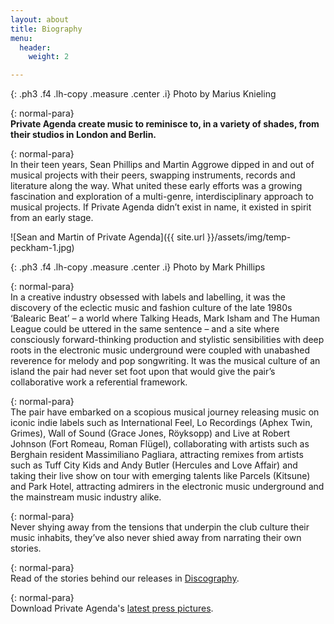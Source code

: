 ```yaml
---
layout: about
title: Biography
menu:
  header:
    weight: 2

---
```

{: .ph3 .f4 .lh-copy .measure .center .i}
Photo by Marius Knieling

{: normal-para}  
**Private Agenda create music to reminisce to, in a variety of shades, from their studios in London and Berlin.**

{: normal-para}  
In their teen years, Sean Phillips and Martin Aggrowe dipped in and out of musical projects with their peers, swapping instruments, records and literature along the way. What united these early efforts was a growing fascination and exploration of a multi-genre, interdisciplinary approach to musical projects. If Private Agenda didn’t exist in name, it existed in spirit from an early stage.

![Sean and Martin of Private Agenda]({{ site.url }}/assets/img/temp-peckham-1.jpg)

{: .ph3 .f4 .lh-copy .measure .center .i}
Photo by Mark Phillips

{: normal-para}  
In a creative industry obsessed with labels and labelling, it was the discovery of the eclectic music and fashion culture of the late 1980s ‘Balearic Beat’ – a world where Talking Heads, Mark Isham and The Human League could be uttered in the same sentence – and a site where consciously forward-thinking production and stylistic sensibilities with deep roots in the electronic music underground were coupled with unabashed reverence for melody and pop songwriting. It was the musical culture of an island the pair had never set foot upon that would give the pair’s collaborative work a referential framework.

{: normal-para}  
The pair have embarked on a scopious musical journey releasing music on iconic indie labels such as International Feel, Lo Recordings (Aphex Twin, Grimes), Wall of Sound (Grace Jones, Röyksopp) and Live at Robert Johnson (Fort Romeau, Roman Flügel), collaborating with artists such as Berghain resident Massimiliano Pagliara, attracting remixes from artists such as Tuff City Kids and Andy Butler (Hercules and Love Affair) and taking their live show on tour with emerging talents like Parcels (Kitsune) and Park Hotel, attracting admirers in the electronic music underground and the mainstream music industry alike.

{: normal-para}  
Never shying away from the tensions that underpin the club culture their music inhabits, they’ve also never shied away from narrating their own stories.

{: normal-para}  
Read of the stories behind our releases in [Discography](https://private-agenda.com/discography/ "Discography").

{: normal-para}  
Download Private Agenda's [latest press pictures](https://www.dropbox.com/sh/gs1x7vc0tplkfta/AACfXklT4cvZ9s6Lcpsm4T23a?dl=0 "Press Images Download").